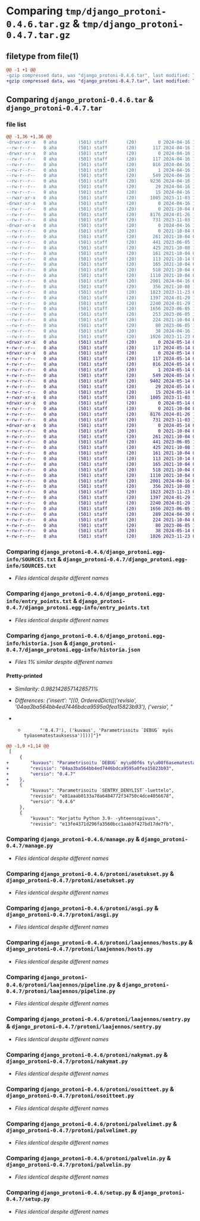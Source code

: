 # Comparing `tmp/django_protoni-0.4.6.tar.gz` & `tmp/django_protoni-0.4.7.tar.gz`

## filetype from file(1)

```diff
@@ -1 +1 @@
-gzip compressed data, was "django_protoni-0.4.6.tar", last modified: Tue Apr 16 12:25:36 2024, max compression
+gzip compressed data, was "django_protoni-0.4.7.tar", last modified: Tue May 14 09:54:51 2024, max compression
```

## Comparing `django_protoni-0.4.6.tar` & `django_protoni-0.4.7.tar`

### file list

```diff
@@ -1,36 +1,36 @@
-drwxr-xr-x   0 aha        (501) staff       (20)        0 2024-04-16 12:25:36.505323 django_protoni-0.4.6/
--rw-r--r--   0 aha        (501) staff       (20)      117 2024-04-16 12:25:36.505022 django_protoni-0.4.6/PKG-INFO
-drwxr-xr-x   0 aha        (501) staff       (20)        0 2024-04-16 12:25:36.504608 django_protoni-0.4.6/django_protoni.egg-info/
--rw-r--r--   0 aha        (501) staff       (20)      117 2024-04-16 12:25:36.000000 django_protoni-0.4.6/django_protoni.egg-info/PKG-INFO
--rw-r--r--   0 aha        (501) staff       (20)      816 2024-04-16 12:25:36.000000 django_protoni-0.4.6/django_protoni.egg-info/SOURCES.txt
--rw-r--r--   0 aha        (501) staff       (20)        1 2024-04-16 12:25:36.000000 django_protoni-0.4.6/django_protoni.egg-info/dependency_links.txt
--rw-r--r--   0 aha        (501) staff       (20)      549 2024-04-16 12:25:36.000000 django_protoni-0.4.6/django_protoni.egg-info/entry_points.txt
--rw-r--r--   0 aha        (501) staff       (20)     9236 2024-04-16 12:25:36.000000 django_protoni-0.4.6/django_protoni.egg-info/historia.json
--rw-r--r--   0 aha        (501) staff       (20)       29 2024-04-16 12:25:36.000000 django_protoni-0.4.6/django_protoni.egg-info/requires.txt
--rw-r--r--   0 aha        (501) staff       (20)       15 2024-04-16 12:25:36.000000 django_protoni-0.4.6/django_protoni.egg-info/top_level.txt
--rwxr-xr-x   0 aha        (501) staff       (20)     1005 2023-11-03 11:42:16.000000 django_protoni-0.4.6/manage.py
-drwxr-xr-x   0 aha        (501) staff       (20)        0 2024-04-16 12:25:36.501922 django_protoni-0.4.6/protoni/
--rw-r--r--   0 aha        (501) staff       (20)        0 2021-10-04 08:10:20.000000 django_protoni-0.4.6/protoni/__init__.py
--rw-r--r--   0 aha        (501) staff       (20)     8176 2024-01-26 14:34:24.000000 django_protoni-0.4.6/protoni/asetukset.py
--rw-r--r--   0 aha        (501) staff       (20)      731 2023-11-03 11:42:40.000000 django_protoni-0.4.6/protoni/asgi.py
-drwxr-xr-x   0 aha        (501) staff       (20)        0 2024-04-16 12:25:36.504279 django_protoni-0.4.6/protoni/laajennos/
--rw-r--r--   0 aha        (501) staff       (20)        0 2021-10-04 08:10:20.000000 django_protoni-0.4.6/protoni/laajennos/__init__.py
--rw-r--r--   0 aha        (501) staff       (20)      261 2021-10-04 08:10:20.000000 django_protoni-0.4.6/protoni/laajennos/celery.py
--rw-r--r--   0 aha        (501) staff       (20)      441 2023-06-05 11:08:55.000000 django_protoni-0.4.6/protoni/laajennos/corsheaders.py
--rw-r--r--   0 aha        (501) staff       (20)      425 2021-10-08 10:28:51.000000 django_protoni-0.4.6/protoni/laajennos/debug_toolbar.py
--rw-r--r--   0 aha        (501) staff       (20)      161 2021-10-04 08:10:20.000000 django_protoni-0.4.6/protoni/laajennos/dj_database_url.py
--rw-r--r--   0 aha        (501) staff       (20)      113 2021-10-14 08:09:21.000000 django_protoni-0.4.6/protoni/laajennos/extensions.py
--rw-r--r--   0 aha        (501) staff       (20)      165 2021-10-04 08:10:20.000000 django_protoni-0.4.6/protoni/laajennos/heroku.py
--rw-r--r--   0 aha        (501) staff       (20)      518 2021-10-04 08:45:41.000000 django_protoni-0.4.6/protoni/laajennos/hosts.py
--rw-r--r--   0 aha        (501) staff       (20)     1110 2021-10-04 08:10:20.000000 django_protoni-0.4.6/protoni/laajennos/pipeline.py
--rw-r--r--   0 aha        (501) staff       (20)     2001 2024-04-16 08:32:57.000000 django_protoni-0.4.6/protoni/laajennos/sentry.py
--rw-r--r--   0 aha        (501) staff       (20)      356 2021-10-08 10:28:51.000000 django_protoni-0.4.6/protoni/laajennos/whitenoise.py
--rw-r--r--   0 aha        (501) staff       (20)     1823 2023-11-23 08:00:27.000000 django_protoni-0.4.6/protoni/nakymat.py
--rw-r--r--   0 aha        (501) staff       (20)     1397 2024-01-29 11:51:19.000000 django_protoni-0.4.6/protoni/osoitteet.py
--rw-r--r--   0 aha        (501) staff       (20)     2240 2024-01-29 11:56:30.000000 django_protoni-0.4.6/protoni/palvelimet.py
--rw-r--r--   0 aha        (501) staff       (20)     1656 2023-06-05 11:08:55.000000 django_protoni-0.4.6/protoni/palvelin.py
--rw-r--r--   0 aha        (501) staff       (20)      253 2023-06-05 11:08:55.000000 django_protoni-0.4.6/protoni/tyoasema.py
--rw-r--r--   0 aha        (501) staff       (20)      224 2021-10-04 08:10:20.000000 django_protoni-0.4.6/protoni/wsgi.py
--rw-r--r--   0 aha        (501) staff       (20)       80 2023-06-05 11:16:28.000000 django_protoni-0.4.6/pyproject.toml
--rw-r--r--   0 aha        (501) staff       (20)       38 2024-04-16 12:25:36.505520 django_protoni-0.4.6/setup.cfg
--rw-r--r--   0 aha        (501) staff       (20)     1026 2023-11-23 08:00:20.000000 django_protoni-0.4.6/setup.py
+drwxr-xr-x   0 aha        (501) staff       (20)        0 2024-05-14 09:54:51.594570 django_protoni-0.4.7/
+-rw-r--r--   0 aha        (501) staff       (20)      117 2024-05-14 09:54:51.594285 django_protoni-0.4.7/PKG-INFO
+drwxr-xr-x   0 aha        (501) staff       (20)        0 2024-05-14 09:54:51.594067 django_protoni-0.4.7/django_protoni.egg-info/
+-rw-r--r--   0 aha        (501) staff       (20)      117 2024-05-14 09:54:51.000000 django_protoni-0.4.7/django_protoni.egg-info/PKG-INFO
+-rw-r--r--   0 aha        (501) staff       (20)      816 2024-05-14 09:54:51.000000 django_protoni-0.4.7/django_protoni.egg-info/SOURCES.txt
+-rw-r--r--   0 aha        (501) staff       (20)        1 2024-05-14 09:54:51.000000 django_protoni-0.4.7/django_protoni.egg-info/dependency_links.txt
+-rw-r--r--   0 aha        (501) staff       (20)      549 2024-05-14 09:54:51.000000 django_protoni-0.4.7/django_protoni.egg-info/entry_points.txt
+-rw-r--r--   0 aha        (501) staff       (20)     9402 2024-05-14 09:54:51.000000 django_protoni-0.4.7/django_protoni.egg-info/historia.json
+-rw-r--r--   0 aha        (501) staff       (20)       29 2024-05-14 09:54:51.000000 django_protoni-0.4.7/django_protoni.egg-info/requires.txt
+-rw-r--r--   0 aha        (501) staff       (20)       15 2024-05-14 09:54:51.000000 django_protoni-0.4.7/django_protoni.egg-info/top_level.txt
+-rwxr-xr-x   0 aha        (501) staff       (20)     1005 2023-11-03 11:42:16.000000 django_protoni-0.4.7/manage.py
+drwxr-xr-x   0 aha        (501) staff       (20)        0 2024-05-14 09:54:51.592151 django_protoni-0.4.7/protoni/
+-rw-r--r--   0 aha        (501) staff       (20)        0 2021-10-04 08:10:20.000000 django_protoni-0.4.7/protoni/__init__.py
+-rw-r--r--   0 aha        (501) staff       (20)     8176 2024-01-26 14:34:24.000000 django_protoni-0.4.7/protoni/asetukset.py
+-rw-r--r--   0 aha        (501) staff       (20)      731 2023-11-03 11:42:40.000000 django_protoni-0.4.7/protoni/asgi.py
+drwxr-xr-x   0 aha        (501) staff       (20)        0 2024-05-14 09:54:51.593764 django_protoni-0.4.7/protoni/laajennos/
+-rw-r--r--   0 aha        (501) staff       (20)        0 2021-10-04 08:10:20.000000 django_protoni-0.4.7/protoni/laajennos/__init__.py
+-rw-r--r--   0 aha        (501) staff       (20)      261 2021-10-04 08:10:20.000000 django_protoni-0.4.7/protoni/laajennos/celery.py
+-rw-r--r--   0 aha        (501) staff       (20)      441 2023-06-05 11:08:55.000000 django_protoni-0.4.7/protoni/laajennos/corsheaders.py
+-rw-r--r--   0 aha        (501) staff       (20)      425 2021-10-08 10:28:51.000000 django_protoni-0.4.7/protoni/laajennos/debug_toolbar.py
+-rw-r--r--   0 aha        (501) staff       (20)      161 2021-10-04 08:10:20.000000 django_protoni-0.4.7/protoni/laajennos/dj_database_url.py
+-rw-r--r--   0 aha        (501) staff       (20)      113 2021-10-14 08:09:21.000000 django_protoni-0.4.7/protoni/laajennos/extensions.py
+-rw-r--r--   0 aha        (501) staff       (20)      165 2021-10-04 08:10:20.000000 django_protoni-0.4.7/protoni/laajennos/heroku.py
+-rw-r--r--   0 aha        (501) staff       (20)      518 2021-10-04 08:45:41.000000 django_protoni-0.4.7/protoni/laajennos/hosts.py
+-rw-r--r--   0 aha        (501) staff       (20)     1110 2021-10-04 08:10:20.000000 django_protoni-0.4.7/protoni/laajennos/pipeline.py
+-rw-r--r--   0 aha        (501) staff       (20)     2001 2024-04-16 08:32:57.000000 django_protoni-0.4.7/protoni/laajennos/sentry.py
+-rw-r--r--   0 aha        (501) staff       (20)      356 2021-10-08 10:28:51.000000 django_protoni-0.4.7/protoni/laajennos/whitenoise.py
+-rw-r--r--   0 aha        (501) staff       (20)     1823 2023-11-23 08:00:27.000000 django_protoni-0.4.7/protoni/nakymat.py
+-rw-r--r--   0 aha        (501) staff       (20)     1397 2024-01-29 11:51:19.000000 django_protoni-0.4.7/protoni/osoitteet.py
+-rw-r--r--   0 aha        (501) staff       (20)     2240 2024-01-29 11:56:30.000000 django_protoni-0.4.7/protoni/palvelimet.py
+-rw-r--r--   0 aha        (501) staff       (20)     1656 2023-06-05 11:08:55.000000 django_protoni-0.4.7/protoni/palvelin.py
+-rw-r--r--   0 aha        (501) staff       (20)      289 2024-04-30 08:09:27.000000 django_protoni-0.4.7/protoni/tyoasema.py
+-rw-r--r--   0 aha        (501) staff       (20)      224 2021-10-04 08:10:20.000000 django_protoni-0.4.7/protoni/wsgi.py
+-rw-r--r--   0 aha        (501) staff       (20)       80 2023-06-05 11:16:28.000000 django_protoni-0.4.7/pyproject.toml
+-rw-r--r--   0 aha        (501) staff       (20)       38 2024-05-14 09:54:51.594621 django_protoni-0.4.7/setup.cfg
+-rw-r--r--   0 aha        (501) staff       (20)     1026 2023-11-23 08:00:20.000000 django_protoni-0.4.7/setup.py
```

### Comparing `django_protoni-0.4.6/django_protoni.egg-info/SOURCES.txt` & `django_protoni-0.4.7/django_protoni.egg-info/SOURCES.txt`

 * *Files identical despite different names*

### Comparing `django_protoni-0.4.6/django_protoni.egg-info/entry_points.txt` & `django_protoni-0.4.7/django_protoni.egg-info/entry_points.txt`

 * *Files identical despite different names*

### Comparing `django_protoni-0.4.6/django_protoni.egg-info/historia.json` & `django_protoni-0.4.7/django_protoni.egg-info/historia.json`

 * *Files 1% similar despite different names*

#### Pretty-printed

 * *Similarity: 0.9821428571428571%*

 * *Differences: {'insert': "[(0, OrderedDict([('revisio', '04aa3ba564bb4ed7446bdca9595a0fea15823b93'), ('versio', "*

 * *           "'0.4.7'), ('kuvaus', 'Parametrisoitu `DEBUG` myös työasematestauksessa')]))]"}*

```diff
@@ -1,9 +1,14 @@
 [
     {
+        "kuvaus": "Parametrisoitu `DEBUG` my\u00f6s ty\u00f6asematestauksessa",
+        "revisio": "04aa3ba564bb4ed7446bdca9595a0fea15823b93",
+        "versio": "0.4.7"
+    },
+    {
         "kuvaus": "Parametrisoitu `SENTRY_DENYLIST`-luettelo",
         "revisio": "e81aaab0133a78a6484772f34750c4dce4056678",
         "versio": "0.4.6"
     },
     {
         "kuvaus": "Korjattu Python 3.9- -yhteensopivuus",
         "revisio": "e13fe4371d296fa3560bcc1aab3f427bd17de7fb",
```

### Comparing `django_protoni-0.4.6/manage.py` & `django_protoni-0.4.7/manage.py`

 * *Files identical despite different names*

### Comparing `django_protoni-0.4.6/protoni/asetukset.py` & `django_protoni-0.4.7/protoni/asetukset.py`

 * *Files identical despite different names*

### Comparing `django_protoni-0.4.6/protoni/asgi.py` & `django_protoni-0.4.7/protoni/asgi.py`

 * *Files identical despite different names*

### Comparing `django_protoni-0.4.6/protoni/laajennos/hosts.py` & `django_protoni-0.4.7/protoni/laajennos/hosts.py`

 * *Files identical despite different names*

### Comparing `django_protoni-0.4.6/protoni/laajennos/pipeline.py` & `django_protoni-0.4.7/protoni/laajennos/pipeline.py`

 * *Files identical despite different names*

### Comparing `django_protoni-0.4.6/protoni/laajennos/sentry.py` & `django_protoni-0.4.7/protoni/laajennos/sentry.py`

 * *Files identical despite different names*

### Comparing `django_protoni-0.4.6/protoni/nakymat.py` & `django_protoni-0.4.7/protoni/nakymat.py`

 * *Files identical despite different names*

### Comparing `django_protoni-0.4.6/protoni/osoitteet.py` & `django_protoni-0.4.7/protoni/osoitteet.py`

 * *Files identical despite different names*

### Comparing `django_protoni-0.4.6/protoni/palvelimet.py` & `django_protoni-0.4.7/protoni/palvelimet.py`

 * *Files identical despite different names*

### Comparing `django_protoni-0.4.6/protoni/palvelin.py` & `django_protoni-0.4.7/protoni/palvelin.py`

 * *Files identical despite different names*

### Comparing `django_protoni-0.4.6/setup.py` & `django_protoni-0.4.7/setup.py`

 * *Files identical despite different names*


